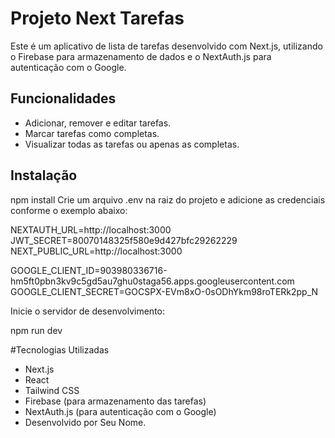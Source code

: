 # Projeto Next Tarefas

Este é um aplicativo de lista de tarefas desenvolvido com Next.js, utilizando o Firebase para armazenamento de dados e o NextAuth.js para autenticação com o Google.

## Funcionalidades

- Adicionar, remover e editar tarefas.
- Marcar tarefas como completas.
- Visualizar todas as tarefas ou apenas as completas.

## Instalação

npm install
Crie um arquivo .env na raiz do projeto e adicione as credenciais conforme o exemplo abaixo:

NEXTAUTH_URL=http://localhost:3000
JWT_SECRET=80070148325f580e9d427bfc29262229
NEXT_PUBLIC_URL=http://localhost:3000

GOOGLE_CLIENT_ID=903980336716-hm5ft0pbn3kv9c5gd5au7ghu0staga56.apps.googleusercontent.com
GOOGLE_CLIENT_SECRET=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

Inicie o servidor de desenvolvimento:

npm run dev

#Tecnologias Utilizadas

- Next.js
- React
- Tailwind CSS
- Firebase (para armazenamento das tarefas)
- NextAuth.js (para autenticação com o Google)
- Desenvolvido por Seu Nome.
